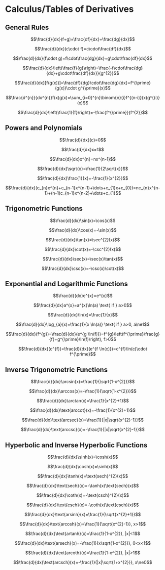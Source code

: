 # Calculus/Tables of Derivatives

## General Rules

$$\frac{d}{dx}(f+g)=\frac{df}{dx}+\frac{dg}{dx}$$

$$\frac{d}{dx}(c\cdot f)=c\cdot\frac{df}{dx}$$

$$\frac{d}{dx}(f\cdot g)=f\cdot\frac{dg}{dx}+g\cdot\frac{df}{dx}$$

$$\frac{d}{dx}\left(\frac{f}{g}\right)=\frac{-f\cdot\frac{dg}{dx}+g\cdot\frac{df}{dx}}{g^{2}}$$

$$\frac{d}{dx}[f(g(x))]=\frac{df}{dg}\cdot\frac{dg}{dx}=f^{\prime}(g(x))\cdot g^{\prime}(x)$$

$$\frac{d^{n}}{dx^{n}}f(x)g(x)=\sum_{i=0}^{n}\binom{n}{i}f^{(n-i)}(x)g^{(i)}(x)$$

$$\frac{d}{dx}\left(\frac{1}{f}\right)=-\frac{f^{\prime}}{f^{2}}$$

## Powers and Polynomials

$$\frac{d}{dx}(c)=0$$

$$\frac{d}{dx}x=1$$

$$\frac{d}{dx}x^{n}=nx^{n-1}$$

$$\frac{d}{dx}\sqrt{x}=\frac{1}{2\sqrt{x}}$$

$$\frac{d}{dx}\frac{1}{x}=-\frac{1}{x^{2}}$$

$$\frac{d}{dx}(c_{n}x^{n}+c_{n-1}x^{n-1}+\dots+c_{1}x+c_{0})=nc_{n}x^{n-1}+(n-1)c_{n-1}x^{n-2}+\dots+c_{1}$$

## Trigonometric Functions

$$\frac{d}{dx}\sin(x)=\cos(x)$$

$$\frac{d}{dx}\cos(x)=-\sin(x)$$

$$\frac{d}{dx}\tan(x)=\sec^{2}(x)$$

$$\frac{d}{dx}\cot(x)=-\csc^{2}(x)$$

$$\frac{d}{dx}\sec(x)=\sec(x)\tan(x)$$

$$\frac{d}{dx}\csc(x)=-\csc(x)\cot(x)$$

## Exponential and Logarithmic Functions

$$\frac{d}{dx}e^{x}=e^{x}$$

$$\frac{d}{dx}a^{x}=a^{x}\ln(a) \text{ if } a>0$$

$$\frac{d}{dx}\ln(x)=\frac{1}{x}$$

$$\frac{d}{dx}\log_{a}(x)=\frac{1}{x \ln(a)} \text{ if } a>0, a\ne1$$

$$\frac{d}{dx}(f^{g})=\frac{d}{dx}(e^{g \ln(f)})=f^{g}\left(f^{\prime}\frac{g}{f}+g^{\prime}\ln(f)\right), f>0$$

$$\frac{d}{dx}(c^{f})=\frac{d}{dx}(e^{f \ln(c)})=c^{f}\ln(c)\cdot f^{\prime}$$

## Inverse Trigonometric Functions

$$\frac{d}{dx}\arcsin(x)=\frac{1}{\sqrt{1-x^{2}}}$$

$$\frac{d}{dx}\arccos(x)=-\frac{1}{\sqrt{1-x^{2}}}$$

$$\frac{d}{dx}\arctan(x)=\frac{1}{x^{2}+1}$$

$$\frac{d}{dx}\text{arccot}(x)=-\frac{1}{x^{2}+1}$$

$$\frac{d}{dx}\text{arcsec}(x)=\frac{1}{|x|\sqrt{x^{2}-1}}$$

$$\frac{d}{dx}\text{arccsc}(x)=-\frac{1}{|x|\sqrt{x^{2}-1}}$$

## Hyperbolic and Inverse Hyperbolic Functions

$$\frac{d}{dx}\sinh(x)=\cosh(x)$$

$$\frac{d}{dx}\cosh(x)=\sinh(x)$$

$$\frac{d}{dx}\tanh(x)=\text{sech}^{2}(x)$$

$$\frac{d}{dx}\text{sech}(x)=-\tanh(x)\text{sech}(x)$$

$$\frac{d}{dx}\coth(x)=-\text{csch}^{2}(x)$$

$$\frac{d}{dx}\text{csch}(x)=-\coth(x)\text{csch}(x)$$

$$\frac{d}{dx}\text{arsinh}(x)=\frac{1}{\sqrt{x^{2}+1}}$$

$$\frac{d}{dx}\text{arcosh}(x)=\frac{1}{\sqrt{x^{2}-1}}, x>1$$

$$\frac{d}{dx}\text{artanh}(x)=\frac{1}{1-x^{2}}, |x|<1$$

$$\frac{d}{dx}\text{arsech}(x)=-\frac{1}{x\sqrt{1-x^{2}}}, 0<x<1$$

$$\frac{d}{dx}\text{arcoth}(x)=\frac{1}{1-x^{2}}, |x|>1$$

$$\frac{d}{dx}\text{arcsch}(x)=-\frac{1}{|x|\sqrt{1+x^{2}}}, x\ne0$$